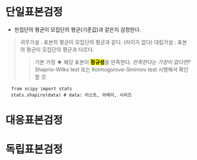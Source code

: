 단일표본검정 
===
* 한집단의 평균이 모집단의 평균(기준값)과 같은지 검정한다. 
> 귀무가설 : 표본의 평균이 모집단의 평균과 같다. (차이가 없다)
> 대립가설 : 표본의 평균이 모집단의 평균과 다르다.
> > 기본 가정 ★
> > 해당 표본이 <mark>**정규성**</mark>을 만족한다.
> > *만족한다는 가정이 없다면?* Shaprio-Wilks test 또는 Kolmogorove-Smirnov test 시행해서 확인할 것
<pre> <code> from scipy import stats
  stats.shapiro(data) # data: 리스트, 어레이, 시리즈
</code></pre>

대응표본검정 
===

독립표본검정
===
